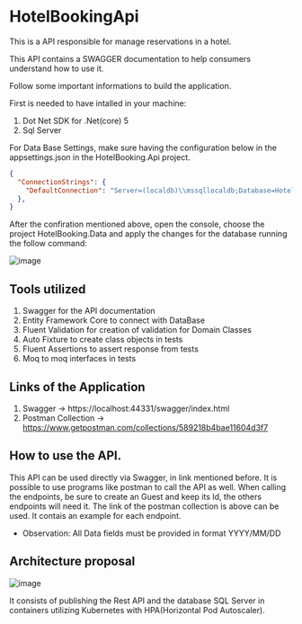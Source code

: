 # HotelBookingApi
This is a API responsible for manage reservations in a hotel.

This API contains a SWAGGER documentation to help consumers understand how to use it.

Follow some important informations to build the application.

First is needed to have intalled in your machine:
1. Dot Net SDK for .Net(core) 5
2. Sql Server 

For Data Base Settings, make sure having the configuration below in the appsettings.json in the HotelBooking.Api project.

```json
{
  "ConnectionStrings": {
    "DefaultConnection": "Server=(localdb)\\mssqllocaldb;Database=HotelBookingDB;Trusted_Connection=True;MultipleActiveResultSets=true"
  },
}
```
After the confiration mentioned above, open the console, choose the project HotelBooking.Data and apply the changes for the database running the follow command:

![image](https://user-images.githubusercontent.com/16781964/127750238-402eaf5b-ecaa-485f-91ae-d22a3c52cd63.png)

## Tools utilized
1. Swagger for the API documentation
2. Entity Framework Core to connect with DataBase
3. Fluent Validation for creation of validation for Domain Classes
4. Auto Fixture to create class objects in tests
5. Fluent Assertions to assert response from tests
6. Moq to moq interfaces in tests

## Links of the Application
1. Swagger -> https://localhost:44331/swagger/index.html
2. Postman Collection -> https://www.getpostman.com/collections/589218b4bae11604d3f7

## How to use the API.
This API can be used directly via Swagger, in link mentioned before.
It is possible to use programs like postman to call the API as well.
When calling the endpoints, be sure to create an Guest and keep its Id, the others endpoints will need it.
The link of the postman collection is above can be used. It contais an example for each endpoint.

* Observation: All Data fields must be provided in format YYYY/MM/DD

## Architecture proposal
![image](https://user-images.githubusercontent.com/16781964/127753971-801e54fe-696d-43e7-9471-bb0e6990f07e.png)

It consists of publishing the Rest API and the database SQL Server in containers utilizing Kubernetes with HPA(Horizontal Pod Autoscaler).
